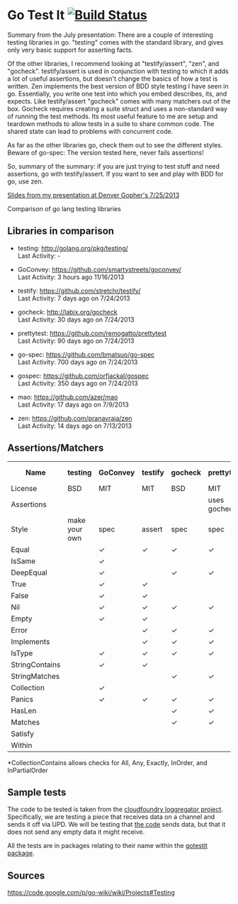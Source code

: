 # Go Test It [![Build Status](https://travis-ci.org/shageman/gotestit.png?branch=master)](https://travis-ci.org/shageman/gotestit)

Summary from the July presentation: There are a couple of interesting testing libraries in go. "testing" comes with the standard library, and gives only very basic support for asserting facts. 

Of the other libraries, I recommend looking at "testify/assert", "zen", and "gocheck". testify/assert is used in conjunction with testing to which it adds a lot of useful assertions, but doesn't change the basics of how a test is written. Zen implements the best version of BDD style testing I have seen in go. Essentially, you write one test into which you embed describes, its, and expects. Like testify/assert "gocheck" comes with many matchers out of the box. Gocheck requires creating a suite struct and uses a non-standard way of running the test methods. Its most useful feature to me are setup and teardown methods to allow tests in a suite to share common code. The shared state can lead to problems with concurrent code.

As far as the other libraries go, check them out to see the different styles. Beware of go-spec: The version tested here, never fails assertions!

So, summary of the summary: if you are just trying to test stuff and need assertions, go with testify/assert. If you want to see and play with BDD for go, use zen.


[Slides from my presentation at Denver Gopher's 7/25/2013](https://github.com/shageman/gotestit/blob/master/20130725denverGophersPresentation.pdf)

Comparison of go lang testing libraries

## Libraries in comparison

*   testing: http://golang.org/pkg/testing/  
    Last Activity: -  

*   GoConvey: https://github.com/smartystreets/goconvey/  
    Last Activity: 3 hours ago 11/16/2013

*   testify: https://github.com/stretchr/testify/  
    Last Activity: 7 days ago on 7/24/2013
	
*   gocheck: http://labix.org/gocheck  
    Last Activity: 30 days ago on 7/24/2013
	
*   prettytest: https://github.com/remogatto/prettytest  
    Last Activity: 90 days ago on 7/24/2013
	
*   go-spec: https://github.com/bmatsuo/go-spec  
    Last Activity: 700 days ago on 7/24/2013
	
*   gospec: https://github.com/orfjackal/gospec  
    Last Activity: 350 days ago on 7/24/2013

*   mao: https://github.com/azer/mao  
    Last Activity: 17 days ago on 7/9/2013

*   zen: https://github.com/pranavraja/zen  
    Last Activity: 14 days ago on 7/13/2013

## Assertions/Matchers

<table>
    <tbody>
    <tr>
        <th>Name</th>
        <th>testing</th>
        <th>GoConvey</th>
        <th>testify</th>
        <th>gocheck</th>
        <th>prettytest</th>
        <th>go-spec</th>
        <th>gospec</th>
        <th>mao/zen</th>
    </tr>
    <tr>
        <td>License</td>
        <td>BSD</td>
        <td>MIT</td>
        <td>MIT</td>
        <td>BSD</td>
        <td>MIT</td>
        <td>BSD</td>
        <td>Apache</td>
        <td>MIT/Apache</td>
    </tr>
    <tr>
        <td>Assertions</td>
        <td></td>
        <td></td>
        <td></td>
        <td></td>
        <td>uses gocheck</td>
        <td></td>
        <td></td>
        <td></td>
    </tr>
    <tr>
        <td>Style</td>
        <td>make your own</td>
        <td>spec</td>
        <td>assert</td>
        <td>spec</td>
        <td>spec</td>
        <td>spec</td>
        <td>spec</td>
        <td>spec</td>
    </tr>
    <tr>
        <td>Equal</td>
        <td></td>
        <td>✓</td>
        <td>✓</td>
        <td>✓</td>
        <td>✓</td>
        <td>✓</td>
        <td>✓</td>
        <td>✓</td>
    </tr>
    <tr>
        <td>IsSame</td>
        <td></td>
        <td>✓</td>
        <td></td>
        <td></td>
        <td></td>
        <td></td>
        <td>✓</td>
        <td></td>
    </tr>
    <tr>
        <td>DeepEqual</td>
        <td></td>
        <td>✓</td>
        <td></td>
        <td>✓</td>
        <td>✓</td>
        <td></td>
        <td></td>
        <td></td>
    </tr>
    <tr>
        <td>True</td>
        <td></td>
        <td>✓</td>
        <td>✓</td>
        <td></td>
        <td></td>
        <td></td>
        <td>✓</td>
        <td></td>
    </tr>
    <tr>
        <td>False</td>
        <td></td>
        <td>✓</td>
        <td>✓</td>
        <td></td>
        <td></td>
        <td></td>
        <td>✓</td>
        <td></td>
    </tr>
    <tr>
        <td>Nil</td>
        <td></td>
        <td>✓</td>
        <td>✓</td>
        <td>✓</td>
        <td>✓</td>
        <td></td>
        <td>✓</td>
        <td>✓</td>
    </tr>
    <tr>
        <td>Empty</td>
        <td></td>
        <td>✓</td>
        <td>✓</td>
        <td></td>
        <td></td>
        <td></td>
        <td></td>
        <td></td>
    </tr>
    <tr>
        <td>Error</td>
        <td></td>
        <td></td>
        <td>✓</td>
        <td>✓</td>
        <td>✓</td>
        <td>✓</td>
        <td>✓</td>
        <td></td>
    </tr>
    <tr>
        <td>Implements</td>
        <td></td>
        <td></td>
        <td>✓</td>
        <td>✓</td>
        <td>✓</td>
        <td></td>
        <td></td>
        <td></td>
    </tr>
    <tr>
        <td>IsType</td>
        <td></td>
        <td>✓</td>
        <td>✓</td>
        <td>✓</td>
        <td>✓</td>
        <td></td>
        <td></td>
        <td></td>
    </tr>
    <tr>
        <td>StringContains</td>
        <td></td>
        <td>✓</td>
        <td>✓</td>
        <td></td>
        <td></td>
        <td></td>
        <td></td>
        <td></td>
    </tr>
    <tr>
        <td>StringMatches</td>
        <td></td>
        <td></td>
        <td></td>
        <td>✓</td>
        <td>✓</td>
        <td></td>
        <td></td>
        <td></td>
    </tr>
    <tr>
        <td>Collection</td>
        <td></td>
        <td>✓</td>
        <td></td>
        <td></td>
        <td></td>
        <td></td>
        <td>✓</td>
        <td></td>
    </tr>
    <tr>
        <td>Panics</td>
        <td></td>
        <td>✓</td>
        <td>✓</td>
        <td>✓</td>
        <td>✓</td>
        <td>✓</td>
        <td></td>
        <td></td>
    </tr>
    <tr>
        <td>HasLen</td>
        <td></td>
        <td></td>
        <td></td>
        <td>✓</td>
        <td>✓</td>
        <td></td>
        <td></td>
        <td></td>
    </tr>
    <tr>
        <td>Matches</td>
        <td></td>
        <td></td>
        <td></td>
        <td>✓</td>
        <td>✓</td>
        <td></td>
        <td></td>
        <td></td>
    </tr>
    <tr>
        <td>Satisfy</td>
        <td></td>
        <td></td>
        <td></td>
        <td></td>
        <td></td>
        <td>✓</td>
        <td>✓</td>
        <td></td>
    </tr>
    <tr>
        <td>Within</td>
        <td></td>
        <td></td>
        <td></td>
        <td></td>
        <td></td>
        <td></td>
        <td>✓</td>
        <td></td>
    </tr>
    </tbody>
</table>

*CollectionContains allows checks for All, Any, Exactly, InOrder, and InPartialOrder

## Sample tests

The code to be tested is taken from the [cloudfoundry loggregator project](https://github.com/cloudfoundry/loggregator). Specifically, we are testing a piece that receives data on a channel and sends it off via UPD. We will be testing that [the code](https://github.com/shageman/gotestit/blob/master/src/gotestit/loggregatorclient/loggregatorclient.go) sends data, but that it does not send any empty data it might receive.

All the tests are in packages relating to their name within the [gotestit package](https://github.com/shageman/gotestit/tree/master/src/gotestit).

## Sources

https://code.google.com/p/go-wiki/wiki/Projects#Testing
